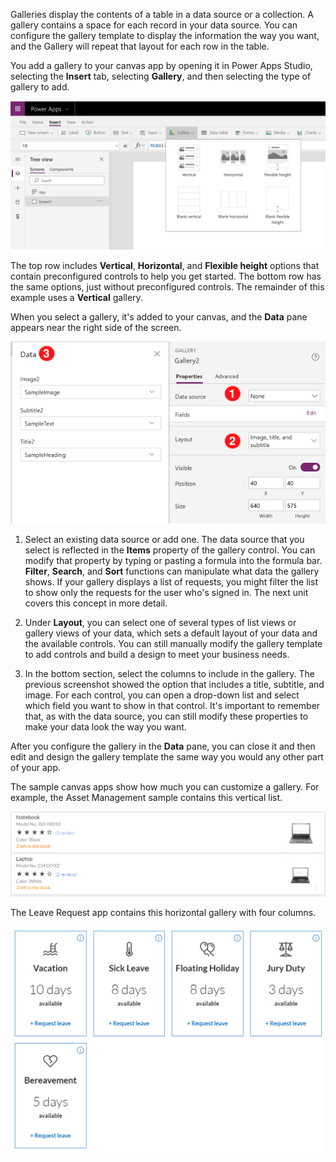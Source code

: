 Galleries display the contents of a table in a data source or a
collection. A gallery contains a space for each record in your data
source. You can configure the gallery template to display the
information the way you want, and the Gallery will repeat that layout
for each row in the table.

You add a gallery to your canvas app by opening it in Power Apps Studio,
selecting the **Insert** tab, selecting **Gallery**, and then selecting
the type of gallery to add.

![Gallery](../media/gallery.png)

The top row includes **Vertical**, **Horizontal**, and **Flexible
height** options that contain preconfigured controls to help you get
started. The bottom row has the same options, just without preconfigured
controls. The remainder of this example uses a **Vertical** gallery.

When you select a gallery, it's added to your canvas, and the **Data**
pane appears near the right side of the screen.

![Add data source to a gallery](../media/add-data-source-to-a-gallery.png)

1.  Select an existing data source or add one. The data source that you
    select is reflected in the **Items** property of the gallery
    control. You can modify that property by typing or pasting a formula
    into the formula bar. **Filter**, **Search**, and **Sort** functions
    can manipulate what data the gallery shows. If your gallery displays
    a list of requests, you might filter the list to show only the
    requests for the user who's signed in. The next unit covers this
    concept in more detail.

2.  Under **Layout**, you can select one of several types of list views
    or gallery views of your data, which sets a default layout of your
    data and the available controls. You can still manually modify the
    gallery template to add controls and build a design to meet your
    business needs.

3.  In the bottom section, select the columns to include in the gallery.
    The previous screenshot showed the option that includes a title,
    subtitle, and image. For each control, you can open a drop-down
    list and select which field you want to show in that control. It's
    important to remember that, as with the data source, you can still
    modify these properties to make your data look the way you want.

After you configure the gallery in the **Data** pane, you can close it
and then edit and design the gallery template the same way you would any
other part of your app.

The sample canvas apps show how much you can customize a gallery. For
example, the Asset Management sample contains this vertical list.

![Vertical List](../media/vertical-list.png)

The Leave Request app contains this horizontal gallery with four
columns.

![Vertical Four Column](../media/vertical-four-column.png)
